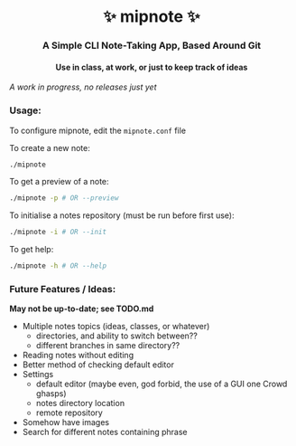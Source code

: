 <h1 align="center">✨ mipnote ✨</h1>
<h3 align="center">A Simple CLI Note-Taking App, Based Around Git</h3>
<h4 align="center">Use in class, at work, or just to keep track of ideas</h4>

*A work in progress, no releases just yet*


### Usage:

To configure mipnote, edit the `mipnote.conf` file

To create a new note:
```bash
./mipnote
```

To get a preview of a note:
```bash
./mipnote -p # OR --preview
```

To initialise a notes repository (must be run before first use):
```bash
./mipnote -i # OR --init
```

To get help:
```bash
./mipnote -h # OR --help
```

### Future Features / Ideas:
**May not be up-to-date; see TODO.md**

- Multiple notes topics (ideas, classes, or whatever)
    - directories, and ability to switch between??
    - different branches in same directory??
- Reading notes without editing
- Better method of checking default editor
- Settings
    - default editor (maybe even, god forbid, the use of a GUI one Crowd ghasps)
    - notes directory location
    - remote repository
- Somehow have images
- Search for different notes containing phrase
